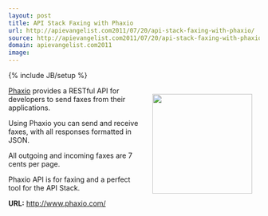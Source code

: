 ```yaml
---
layout: post
title: API Stack Faxing with Phaxio
url: http://apievangelist.com2011/07/20/api-stack-faxing-with-phaxio/
source: http://apievangelist.com2011/07/20/api-stack-faxing-with-phaxio/
domain: apievangelist.com2011
image: 
---
```

{% include JB/setup %}
<a href="http://www.phaxio.com/" target="_blank"><img style="padding: 15px;" src="http://kinlane-productions.s3.amazonaws.com/api-evangelist/phaxio-logo-2.png" alt="" width="200" align="right" /></a><a href="http://www.phaxio.com/" target="_blank">Phaxio</a> provides a RESTful API for developers to send faxes from their applications.<p></p>
Using Phaxio you can send and receive faxes, with all responses formatted in JSON.<p></p>
All outgoing and incoming faxes are 7 cents per page.<p></p>
Phaxio API is for faxing and a perfect tool for the API Stack.<p></p>
<strong>URL:</strong> <a href="http://www.phaxio.com/" target="_blank">http://www.phaxio.com/</a>
